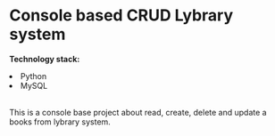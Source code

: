 <h1><b>Console based CRUD Lybrary system</b></h1>

<b>Technology stack:</b>

<li>Python</li>
<li>MySQL</li>
</br>
<p>This is a console base project about read, create, delete and update a books from lybrary system.</p>

